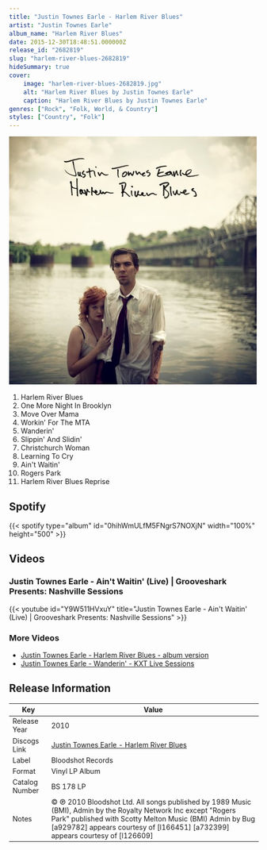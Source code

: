 ```yaml
---
title: "Justin Townes Earle - Harlem River Blues"
artist: "Justin Townes Earle"
album_name: "Harlem River Blues"
date: 2015-12-30T18:48:51.000000Z
release_id: "2682819"
slug: "harlem-river-blues-2682819"
hideSummary: true
cover:
    image: "harlem-river-blues-2682819.jpg"
    alt: "Harlem River Blues by Justin Townes Earle"
    caption: "Harlem River Blues by Justin Townes Earle"
genres: ["Rock", "Folk, World, & Country"]
styles: ["Country", "Folk"]
---
```


![Harlem River Blues by Justin Townes Earle](harlem-river-blues-2682819.jpg)

<!-- section break -->

1. Harlem River Blues
2. One More Night In Brooklyn
3. Move Over Mama
4. Workin' For The MTA
5. Wanderin'
6. Slippin'  And Slidin'
7. Christchurch Woman
8. Learning To Cry
9. Ain't Waitin'
10. Rogers Park
11. Harlem River Blues Reprise

<!-- section break -->


## Spotify
{{< spotify type="album" id="0hihWmULfM5FNgrS7NOXjN" width="100%" height="500" >}}



## Videos
### Justin Townes Earle - Ain't Waitin' (Live) | Grooveshark Presents: Nashville Sessions
{{< youtube id="Y9W511HVxuY" title="Justin Townes Earle - Ain't Waitin' (Live) | Grooveshark Presents: Nashville Sessions" >}}<br>

### More Videos

- [Justin Townes Earle - Harlem River Blues - album version](https://www.youtube.com/watch?v=vf9lvU8_JUo)
- [Justin Townes Earle - Wanderin' - KXT Live Sessions](https://www.youtube.com/watch?v=-lMUY1VAZEI)


## Release Information
|  Key           | Value                                                |
| ---------------| ---------------------------------------------------- |
| Release Year   | 2010                                   |
| Discogs Link   | [Justin Townes Earle - Harlem River Blues](https://www.discogs.com/release/2682819-Justin-Townes-Earle-Harlem-River-Blues) |
| Label          | Bloodshot Records |
| Format         | Vinyl LP Album |
| Catalog Number | BS 178 LP |
| Notes | © ℗ 2010 Bloodshot Ltd.  All songs published by 1989 Music (BMI), Admin by the Royalty Network Inc except  "Rogers Park" published with Scotty Melton Music (BMI) Admin by Bug    [a929782] appears courtesy of [l166451]  [a732399] appears courtesy of [l126609]      |